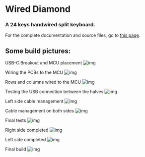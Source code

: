 # Wired Diamond
### A 24 keys handwired split keyboard.

For the complete documentation and source files, go to [this page](../../src/zmk/keyboards/wired_diamond/boards/shields/wired_diamond).

## Some build pictures:

USB-C Breakout and MCU placement
![img](../../img/wired_diamond/01.jpeg)

Wiring the PCBs to the MCU
![img](../../img/wired_diamond/02.jpeg)

Rows and columns wired to the MCU
![img](../../img/wired_diamond/03.jpeg)

Testing the USB connection between the halves
![img](../../img/wired_diamond/04.jpeg)

Left side cable management
![img](../../img/wired_diamond/05.jpeg)

Cable management on both sides
![img](../../img/wired_diamond/06.jpeg)

Final tests
![img](../../img/wired_diamond/07.jpeg)

Right side completed
![img](../../img/wired_diamond/08.jpeg)

Left side completed
![img](../../img/wired_diamond/09.jpeg)

Final build
![img](../../img/wired_diamond/wired_diamond.jpeg)